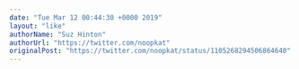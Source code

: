 ```yaml
---
date: "Tue Mar 12 00:44:30 +0000 2019"
layout: "like"
authorName: "Suz Hinton"
authorUrl: "https://twitter.com/noopkat"
originalPost: "https://twitter.com/noopkat/status/1105268294506864640"
---
```

